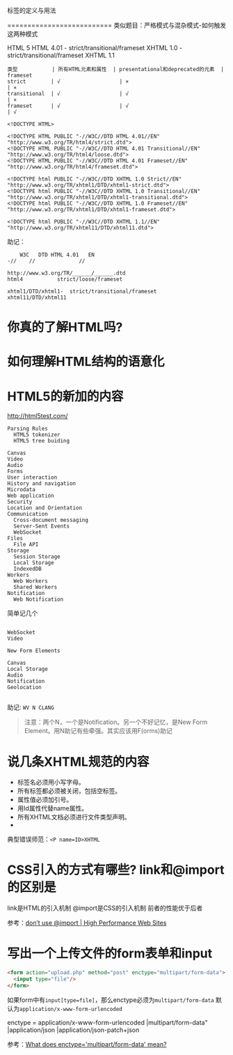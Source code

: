 <!DOCTYPE>标签的定义与用法
==========================
类似题目：严格模式与混杂模式-如何触发这两种模式

HTML 5
HTML 4.01 - strict/transitional/frameset
XHTML 1.0 - strict/transitional/frameset
XHTML 1.1
```
类型           | 所有HTML元素和属性  | presentational和deprecated的元素  | frameset
strict        | √                   | ×                                 | ×
transitional  | √                   | √                                 | ×
frameset      | √                   | √                                 | √
```

```
<!DOCTYPE HTML>

<!DOCTYPE HTML PUBLIC "-//W3C//DTD HTML 4.01//EN" "http://www.w3.org/TR/html4/strict.dtd">
<!DOCTYPE HTML PUBLIC "-//W3C//DTD HTML 4.01 Transitional//EN" "http://www.w3.org/TR/html4/loose.dtd">
<!DOCTYPE HTML PUBLIC "-//W3C//DTD HTML 4.01 Frameset//EN" "http://www.w3.org/TR/html4/frameset.dtd">

<!DOCTYPE html PUBLIC "-//W3C//DTD XHTML 1.0 Strict//EN" "http://www.w3.org/TR/xhtml1/DTD/xhtml1-strict.dtd">
<!DOCTYPE html PUBLIC "-//W3C//DTD XHTML 1.0 Transitional//EN" "http://www.w3.org/TR/xhtml1/DTD/xhtml1-transitional.dtd">
<!DOCTYPE html PUBLIC "-//W3C//DTD XHTML 1.0 Frameset//EN" "http://www.w3.org/TR/xhtml1/DTD/xhtml1-frameset.dtd">

<!DOCTYPE html PUBLIC "-//W3C//DTD XHTML 1.1//EN" "http://www.w3.org/TR/xhtml11/DTD/xhtml11.dtd">
```

助记：
<!DOCTYPE html PUBLIC "?" "?">

```
    W3C   DTD HTML 4.01   EN
-//    //              //
```

```
http://www.w3.org/TR/______/______.dtd
html4			strict/loose/frameset

xhtml1/DTD/xhtml1-	strict/transitional/frameset
xhtml11/DTD/xhtml11
```

你真的了解HTML吗?
=================

如何理解HTML结构的语意化
==========================

HTML5的新加的内容
================

http://html5test.com/

```
Parsing Rules
  HTML5 tokenizer
  HTML5 tree buiding

Canvas
Video
Audio
Forms
User interaction
History and navigation
Microdata
Web application
Security
Location and Orientation
Communication
  Cross-document messaging
  Server-Sent Events
  WebSocket
Files
  File API
Storage
  Session Storage
  Local Storage
  IndexedDB
Workers
  Web Workers
  Shared Workers
Notification
  Web Notification
```

简单记几个

```

WebSocket
Video

New Form Elements

Canvas
Local Storage
Audio
Notification
Geolocation


```

助记: `WV N CLANG`
> 注意：两个N，一个是Notification。另一个不好记忆，是New Form Element。用N助记有些牵强。其实应该用F(orms)助记

说几条XHTML规范的内容
=====================
 
* 标签名必须用小写字母。
* 所有标签都必须被关闭，包括空标签。
* 属性值必须加引号。
* 用Id属性代替name属性。
* 所有XHTML文档必须进行文件类型声明。
* 

典型错误师范：`<P name=ID>XHTML`


CSS引入的方式有哪些? link和@import的区别是
==========================================
link是HTML的引入机制
@import是CSS的引入机制
前者的性能优于后者

参考：[don’t use @import | High Performance Web Sites](http://www.stevesouders.com/blog/2009/04/09/dont-use-import/)

写出一个上传文件的form表单和input
=================================
```html
<form action="upload.php" method="post" enctype="multipart/form-data">
  <input type="file"/>
</form>
```

如果form中有`input[type=file]`，那么enctype必须为`multipart/form-data`
默认为`application/x-www-form-urlencoded`

enctype = application/x-www-form-urlencoded
    |multipart/form-data"
    |application/json
    |application/json-patch+json

参考：[What does enctype='multipart/form-data' mean?](http://stackoverflow.com/questions/4526273/what-does-enctype-multipart-form-data-mean)

